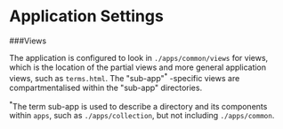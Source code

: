 # Application Settings

###Views

The application is configured to look in `./apps/common/views` for views, which is the location of the partial views and more general application views, such as `terms.html`. The "sub-app"<sup>*</sup> -specific views are compartmentalised within the "sub-app" directories.

<sup>*</sup>The term sub-app is used to describe a directory and its components within `apps`, such as `./apps/collection`, but not including `./apps/common`.
